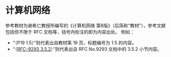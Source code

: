 # 计算机网络

参考教材为谢希仁教授所编写的《计算机网络 第8版》（后简称“教材”），参考文献包括但不限于 RFC 文档等，括号内标注的即为内容出处。 例如：

+ “（P19 1.5）”则代表出自教材第 19 页，标题编号为 1.5 的内容。
+ “（[RFC-9293 3.5.2](https://datatracker.ietf.org/doc/html/rfc9293#section-3.5.2)）”则代表出自 RFC No.9293 文档中的 3.5.2 小节内容。
